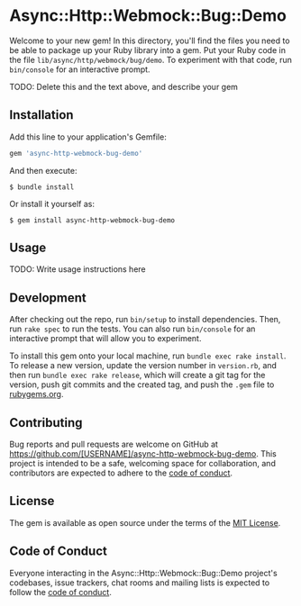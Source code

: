 # Async::Http::Webmock::Bug::Demo

Welcome to your new gem! In this directory, you'll find the files you need to be able to package up your Ruby library into a gem. Put your Ruby code in the file `lib/async/http/webmock/bug/demo`. To experiment with that code, run `bin/console` for an interactive prompt.

TODO: Delete this and the text above, and describe your gem

## Installation

Add this line to your application's Gemfile:

```ruby
gem 'async-http-webmock-bug-demo'
```

And then execute:

    $ bundle install

Or install it yourself as:

    $ gem install async-http-webmock-bug-demo

## Usage

TODO: Write usage instructions here

## Development

After checking out the repo, run `bin/setup` to install dependencies. Then, run `rake spec` to run the tests. You can also run `bin/console` for an interactive prompt that will allow you to experiment.

To install this gem onto your local machine, run `bundle exec rake install`. To release a new version, update the version number in `version.rb`, and then run `bundle exec rake release`, which will create a git tag for the version, push git commits and the created tag, and push the `.gem` file to [rubygems.org](https://rubygems.org).

## Contributing

Bug reports and pull requests are welcome on GitHub at https://github.com/[USERNAME]/async-http-webmock-bug-demo. This project is intended to be a safe, welcoming space for collaboration, and contributors are expected to adhere to the [code of conduct](https://github.com/[USERNAME]/async-http-webmock-bug-demo/blob/main/CODE_OF_CONDUCT.md).

## License

The gem is available as open source under the terms of the [MIT License](https://opensource.org/licenses/MIT).

## Code of Conduct

Everyone interacting in the Async::Http::Webmock::Bug::Demo project's codebases, issue trackers, chat rooms and mailing lists is expected to follow the [code of conduct](https://github.com/[USERNAME]/async-http-webmock-bug-demo/blob/main/CODE_OF_CONDUCT.md).
